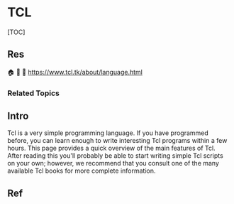 # TCL

[TOC]



## Res
🏠 
🚧 
📂 https://www.tcl.tk/about/language.html


### Related Topics



## Intro
Tcl is a very simple programming language. If you have programmed before, you can learn enough to write interesting Tcl programs within a few hours. This page provides a quick overview of the main features of Tcl. After reading this you'll probably be able to start writing simple Tcl scripts on your own; however, we recommend that you consult one of the many available Tcl books for more complete information.



## Ref
